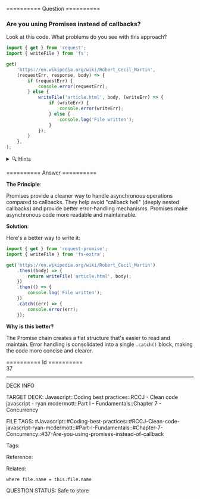 ========== Question ==========  

### Are you using Promises instead of callbacks?

Look at this code. What problems do you see with this approach?

```javascript
import { get } from 'request';
import { writeFile } from 'fs';

get(
    'https://en.wikipedia.org/wiki/Robert_Cecil_Martin',
    (requestErr, response, body) => {
        if (requestErr) {
            console.error(requestErr);
        } else {
            writeFile('article.html', body, (writeErr) => {
                if (writeErr) {
                    console.error(writeErr);
                } else {
                    console.log('File written');
                }
            });
        }
    },
);
```

<details><summary>🔍 Hints</summary>

Think about:

-   How easy is it to follow the flow of operations?

-   What happens to the indentation as more callbacks are added?

-   How scattered is the error handling?

</details>  

========== Answer ==========  

**The Principle**:

Promises provide a cleaner way to handle asynchronous operations compared to callbacks. They help avoid "callback hell" (deeply nested callbacks) and provide better error-handling mechanisms. Promises make asynchronous code more readable and maintainable.

**Solution**:

Here's a better way to write it:

```javascript
import { get } from 'request-promise';
import { writeFile } from 'fs-extra';

get('https://en.wikipedia.org/wiki/Robert_Cecil_Martin')
    .then((body) => {
        return writeFile('article.html', body);
    })
    .then(() => {
        console.log('File written');
    })
    .catch((err) => {
        console.error(err);
    });
```

**Why is this better?**

The Promise chain creates a flat structure that's easier to read and maintain. Error handling is consolidated into a single `.catch()` block, making the code more concise and clearer.

========== Id ==========  
37

---

DECK INFO

TARGET DECK: Javascript::Coding best practices::RCCJ - Clean code javascript - ryan mcdermott::Part I - Fundamentals::Chapter 7 - Concurrency

FILE TAGS: #Javascript::#Coding-best-practices::#RCCJ-Clean-code-javascript-ryan-mcdermott::#Part-I-Fundamentals::#Chapter-7-Concurrency::#37-Are-you-using-promises-instead-of-callback

Tags:

Reference:

Related:

```dataview
where file.name = this.file.name
```

QUESTION STATUS: Safe to store
